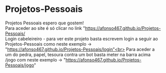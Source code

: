 # Projetos-Pessoais
Projetos Pessoais espero que gostem!<br>
Para aceder ao site é só clicar no link "https://afonso467.github.io/Projetos-Pessoais/<br>
Login cabeleireiro - para ver este projeto basta escrevem login a seguir ao Projetos-Pessoais como neste exemplo -> "https://afonso467.github.io/Projetos-Pessoais/login"<br>
Para aceder a um do pedra, papel, tesoura contra um bot basta meter na barra acima /jogo com neste exemplo -> "https://afonso467.github.io/Projetos-Pessoais/jogo"
